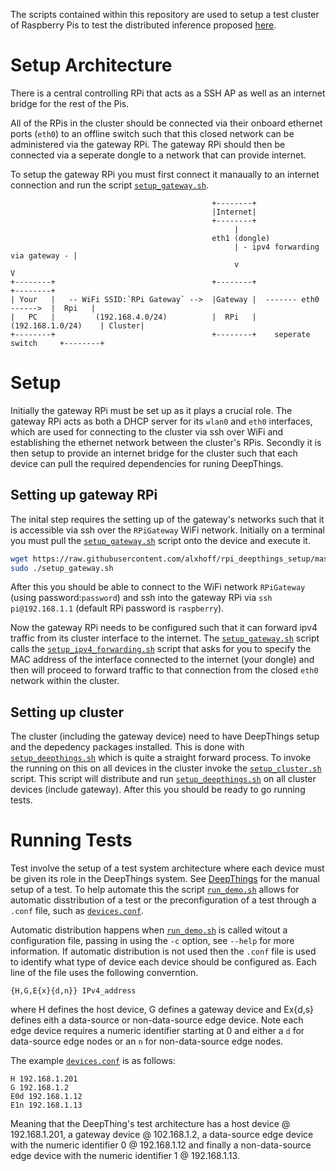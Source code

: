 The scripts contained within this repository are used to setup a test cluster of Raspberry Pis to test the distributed inference proposed [here](https://github.com/rafzi/DeepThings).

# Setup Architecture

There is a central controlling RPi that acts as a SSH AP as well as an internet bridge for the rest of the Pis.

All of the RPis in the cluster should be connected via their onboard ethernet ports (`eth0`) to an offline switch such that this closed network can be administered via the gateway RPi. The gateway RPi should then be connected via a seperate dongle to a network that can provide internet.

To setup the gateway RPi you must first connect it manaually to an internet connection and run the script [`setup_gateway.sh`](setup_gateway.sh).

```
                                             +--------+
                                             |Internet|
                                             +--------+
                                                  |
                                             eth1 (dongle)
                                                  | - ipv4 forwarding via gateway - |
                                                  v                                 V
+--------+                                   +--------+                        +--------+
| Your   |   -- WiFi SSID:`RPi Gateway` -->  |Gateway |  ------- eth0 ------>  |  Rpi   |
|   PC   |         (192.168.4.0/24)          |  RPi   |    (192.168.1.0/24)    | Cluster|
+--------+                                   +--------+    seperate switch     +--------+

```

# Setup

Initially the gateway RPi must be set up as it plays a crucial role. The gateway RPi acts as both a DHCP server for its `wlan0` and `eth0` interfaces, which are used for connecting to the cluster via ssh over WiFi and establishing the ethernet network between the cluster's RPis. Secondly it is then setup to provide an internet bridge for the cluster such that each device can pull the required dependencies for runing DeepThings.

## Setting up gateway RPi

The inital step requires the setting up of the gateway's networks such that it is accessible via ssh over the `RPiGateway` WiFi network. Initially on a terminal you must pull the [`setup_gateway.sh`](setup_gateway.sh) script onto the device and execute it.

``` bash
wget https://raw.githubusercontent.com/alxhoff/rpi_deepthings_setup/master/setup_gateway.sh
sudo ./setup_gateway.sh
```

After this you should be able to connect to the WiFi network `RPiGateway` (using password:`password`) and ssh into the gateway RPi via `ssh pi@192.168.1.1` (default RPi password is `raspberry`). 

Now the gateway RPi needs to be configured such that it can forward ipv4 traffic from its cluster interface to the internet. The [`setup_gateway.sh`](setup_gateway.sh) script calls the [`setup_ipv4_forwarding.sh`](setup_ipv4_forwarding.sh) script that asks for you to specify the MAC address of the interface connected to the internet (your dongle) and then will proceed to forward traffic to that connection from the closed `eth0` network within the cluster.

## Setting up cluster

The cluster (including the gateway device) need to have DeepThings setup and the depedency packages installed. This is done with [`setup_deepthings.sh`](setup_deepthings.sh) which is quite a straight forward process. To invoke the running on this on all devices in the cluster invoke the [`setup_cluster.sh`](setup_cluster.sh) script. This script will distribute and run [`setup_deepthings.sh`](setup_deepthings.sh) on all cluster devices (include gateway). After this you should be ready to go running tests. 

# Running Tests

Test involve the setup of a test system architecture where each device must be given its role in the DeepThings system. See [DeepThings](https://github.com/rafzi/DeepThings#running) for the manual setup of a test. To help automate this the script [`run_demo.sh`](run_demo.sh) allows for automatic disstribution of a test or the preconfiguration of a test through a `.conf` file, such as [`devices.conf`](devices.conf).

Automatic distribution happens when [`run_demo.sh`](run_demo.sh) is called witout a configuration file, passing in using the `-c` option, see `--help` for more information. If automatic distribution is not used then the `.conf` file is used to identify what type of device each device should be configured as. Each line of the file uses the following converntion.

```
{H,G,E{x}{d,n}} IPv4_address
```
where H defines the host device, G defines a gateway device and Ex{d,s} defines eith a data-source or non-data-source edge device. Note each edge device requires a numeric identifier starting at 0 and either a `d` for data-source edge nodes or an `n` for non-data-source edge nodes. 

The example [`devices.conf`](devices.conf) is as follows:
```
H 192.168.1.201
G 192.168.1.2
E0d 192.168.1.12
E1n 192.168.1.13
```
Meaning that the DeepThing's test architecture has a host device @ 192.168.1.201, a gateway device @ 102.168.1.2, a data-source edge device with the numeric identifier 0 @ 192.168.1.12 and finally a non-data-source edge device with the numeric identifier 1 @ 192.168.1.13.

